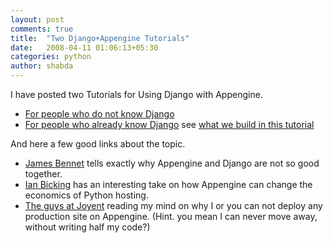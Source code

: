 ```yaml
---
layout: post
comments: true
title:  "Two Django+Appengine Tutorials"
date:   2008-04-11 01:06:13+05:30
categories: python
author: shabda
---
```

I have posted two Tutorials for Using Django with Appengine.

- [For people who do not know Django](http://www.agiliq.com/dumps/django/docs.html)
- [For people who already know Django](http://www.agiliq.com/dumps/appengine/doc.html)  see [what we build in this tutorial](http://blogango.appspot.com/)

And here a few good links about the topic.

- [James Bennet](http://www.b-list.org/weblog/2008/apr/08/batteries-sold-separately/) tells exactly why Appengine and Django are not so good together.
- [Ian Bicking](http://blog.ianbicking.org/2008/04/09/app-engine-commodity-vs-proprietary/) has an interesting take on how Appengine can change the economics of Python hosting.
- [The guys at Joyent](http://www.joyeur.com/2008/04/08/let-my-people-have-root) reading my mind on why I or you can not deploy any production site on Appengine. (Hint. you mean I can never move away, without writing half my code?)

